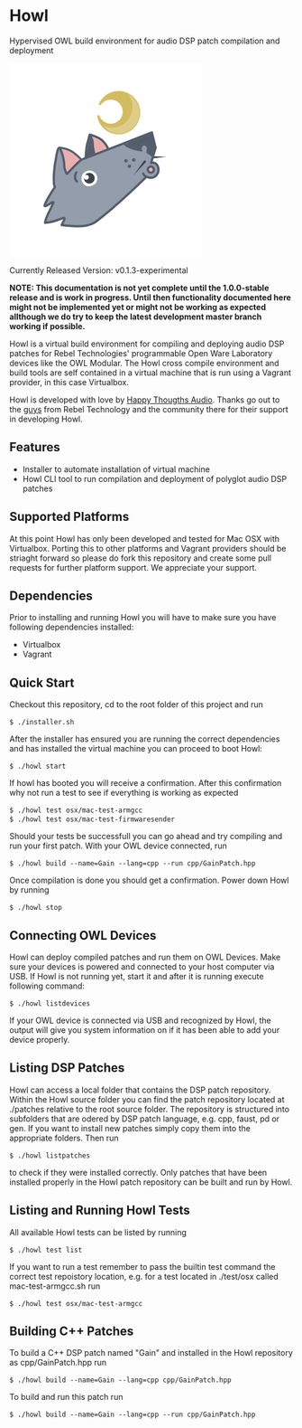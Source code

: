 # Howl
Hypervised OWL build environment for audio DSP patch compilation and deployment

![Howl Logo](https://github.com/bfabricius/howl/blob/master/images/howl.png)

Currently Released Version: v0.1.3-experimental

**NOTE: This documentation is not yet complete until the 1.0.0-stable release and is work in progress. Until then functionality documented here might not be implemented yet or might not be working as expected allthough we do try to keep the latest development master branch working if possible.**

Howl is a virtual build environment for compiling and deploying audio [](https://)DSP patches for [](https://)Rebel Technologies' programmable Open Ware Laboratory devices like the OWL Modular. The Howl cross compile environment and build tools are self contained in a virtual machine that is run using a Vagrant provider, in this case Virtualbox.

Howl is developed with love by [Happy Thougths Audio](https://www.htaudio.de). Thanks go out to the [guys](https://) from Rebel Technology and the community there for their support in developing Howl.

## Features
* Installer to automate installation of virtual machine
* Howl CLI tool to run compilation and deployment of polyglot audio DSP patches

## Supported Platforms
At this point Howl has only been developed and tested for Mac OSX with Virtualbox. Porting this to other platforms and Vagrant providers should be striaght forward so please do fork this repository and create some pull requests for further platform support. We appreciate your support.

## Dependencies
Prior to installing and running Howl you will have to make sure you have following dependencies installed:
* [](https://)Virtualbox
* [](https://)Vagrant

## Quick Start
Checkout this repository, cd to the root folder of this project and run

	$ ./installer.sh

After the installer has ensured you are running the correct dependencies and has installed the virtual machine you can proceed to boot Howl:
	
	$ ./howl start

If howl has booted you will receive a confirmation. After this confirmation why not run a test to see if everything is working as expected

	$ ./howl test osx/mac-test-armgcc
	$ ./howl test osx/mac-test-firmwaresender

Should your tests be successfull you can go ahead and try compiling and run your first patch. With your OWL device connected, run

	$ ./howl build --name=Gain --lang=cpp --run cpp/GainPatch.hpp

Once compilation is done you should get a confirmation. Power down Howl by running

	$ ./howl stop

## Connecting OWL Devices
Howl can deploy compiled patches and run them on OWL Devices. Make sure your devices is powered and connected to your host computer via USB. If Howl is not running yet, start it and after it is running execute following command:
	
	$ ./howl listdevices

If your OWL device is connected via USB and recognized by Howl, the output will give you system information on if it has been able to add your device properly.

## Listing DSP Patches

Howl can access a local folder that contains the DSP patch repository. Within the Howl source folder you can find the patch repository located at ./patches relative to the root source folder. The repository is structured into subfolders that are odered by DSP patch language, e.g. cpp, faust, pd or gen.
If you want to install new patches simply copy them into the appropriate folders. Then run

	$ ./howl listpatches

to check if they were installed correctly. Only patches that have been installed properly in the Howl patch repository can be built and run by Howl.

## Listing and Running Howl Tests

All available Howl tests can be listed by running

	$ ./howl test list

If you want to run a test remember to pass the builtin test command the correct test repoistory location, e.g. for a test located in ./test/osx called mac-test-armgcc.sh run

	$ ./howl test osx/mac-test-armgcc

## Building C++ Patches

To build a C++ DSP patch named "Gain" and installed in the Howl repository as cpp/GainPatch.hpp run

	$ ./howl build --name=Gain --lang=cpp cpp/GainPatch.hpp

To build and run this patch run

	$ ./howl build --name=Gain --lang=cpp --run cpp/GainPatch.hpp


